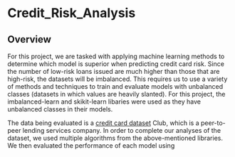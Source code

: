 # Credit_Risk_Analysis

## Overview

For this project, we are tasked with applying machine learning methods to determine which model is superior when predicting credit card risk. Since the number of low-risk loans issued are much higher than those that are high-risk, the datasets will be imbalanced. This requires us to use a variety of methods and techniques to train and evaluate models with unbalanced classes (datasets in which values are heavily slanted). For this project, the imbalanced-learn and skikit-learn libaries were used as they have unbalanced classes in their models. 

The data being evaluated is a [credit card dataset](https://github.com/crtallent/Credit_Risk_Analysis/tree/main/Resources) Club, which is a peer-to-peer lending services company. In order to complete our analyses of the dataset, we used multiple algorithms from the above-mentioned libraries. We then evaluated the performance of each model using 
